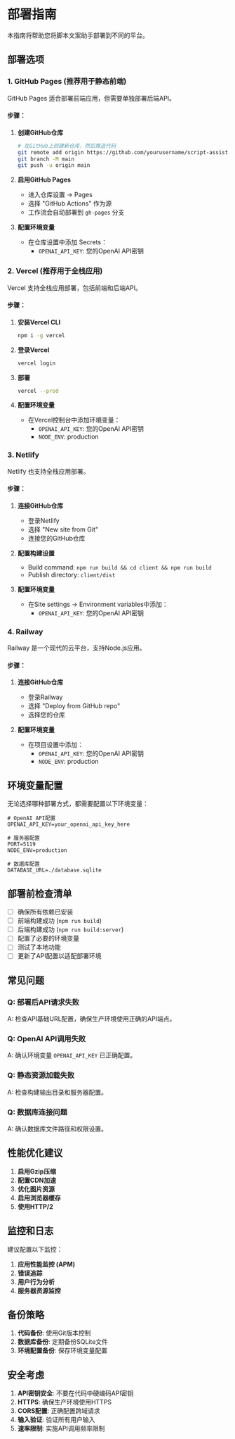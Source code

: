 # 部署指南

本指南将帮助您将脚本文案助手部署到不同的平台。

## 部署选项

### 1. GitHub Pages (推荐用于静态前端)

GitHub Pages 适合部署前端应用，但需要单独部署后端API。

#### 步骤：

1. **创建GitHub仓库**
   ```bash
   # 在GitHub上创建新仓库，然后推送代码
   git remote add origin https://github.com/yourusername/script-assistant.git
   git branch -M main
   git push -u origin main
   ```

2. **启用GitHub Pages**
   - 进入仓库设置 → Pages
   - 选择 "GitHub Actions" 作为源
   - 工作流会自动部署到 `gh-pages` 分支

3. **配置环境变量**
   - 在仓库设置中添加 Secrets：
     - `OPENAI_API_KEY`: 您的OpenAI API密钥

### 2. Vercel (推荐用于全栈应用)

Vercel 支持全栈应用部署，包括前端和后端API。

#### 步骤：

1. **安装Vercel CLI**
   ```bash
   npm i -g vercel
   ```

2. **登录Vercel**
   ```bash
   vercel login
   ```

3. **部署**
   ```bash
   vercel --prod
   ```

4. **配置环境变量**
   - 在Vercel控制台中添加环境变量：
     - `OPENAI_API_KEY`: 您的OpenAI API密钥
     - `NODE_ENV`: production

### 3. Netlify

Netlify 也支持全栈应用部署。

#### 步骤：

1. **连接GitHub仓库**
   - 登录Netlify
   - 选择 "New site from Git"
   - 连接您的GitHub仓库

2. **配置构建设置**
   - Build command: `npm run build && cd client && npm run build`
   - Publish directory: `client/dist`

3. **配置环境变量**
   - 在Site settings → Environment variables中添加：
     - `OPENAI_API_KEY`: 您的OpenAI API密钥

### 4. Railway

Railway 是一个现代的云平台，支持Node.js应用。

#### 步骤：

1. **连接GitHub仓库**
   - 登录Railway
   - 选择 "Deploy from GitHub repo"
   - 选择您的仓库

2. **配置环境变量**
   - 在项目设置中添加：
     - `OPENAI_API_KEY`: 您的OpenAI API密钥
     - `NODE_ENV`: production

## 环境变量配置

无论选择哪种部署方式，都需要配置以下环境变量：

```env
# OpenAI API配置
OPENAI_API_KEY=your_openai_api_key_here

# 服务器配置
PORT=5119
NODE_ENV=production

# 数据库配置
DATABASE_URL=./database.sqlite
```

## 部署前检查清单

- [ ] 确保所有依赖已安装
- [ ] 前端构建成功 (`npm run build`)
- [ ] 后端构建成功 (`npm run build:server`)
- [ ] 配置了必要的环境变量
- [ ] 测试了本地功能
- [ ] 更新了API配置以适配部署环境

## 常见问题

### Q: 部署后API请求失败
A: 检查API基础URL配置，确保生产环境使用正确的API端点。

### Q: OpenAI API调用失败
A: 确认环境变量 `OPENAI_API_KEY` 已正确配置。

### Q: 静态资源加载失败
A: 检查构建输出目录和服务器配置。

### Q: 数据库连接问题
A: 确认数据库文件路径和权限设置。

## 性能优化建议

1. **启用Gzip压缩**
2. **配置CDN加速**
3. **优化图片资源**
4. **启用浏览器缓存**
5. **使用HTTP/2**

## 监控和日志

建议配置以下监控：

1. **应用性能监控 (APM)**
2. **错误追踪**
3. **用户行为分析**
4. **服务器资源监控**

## 备份策略

1. **代码备份**: 使用Git版本控制
2. **数据库备份**: 定期备份SQLite文件
3. **环境配置备份**: 保存环境变量配置

## 安全考虑

1. **API密钥安全**: 不要在代码中硬编码API密钥
2. **HTTPS**: 确保生产环境使用HTTPS
3. **CORS配置**: 正确配置跨域请求
4. **输入验证**: 验证所有用户输入
5. **速率限制**: 实施API调用频率限制
